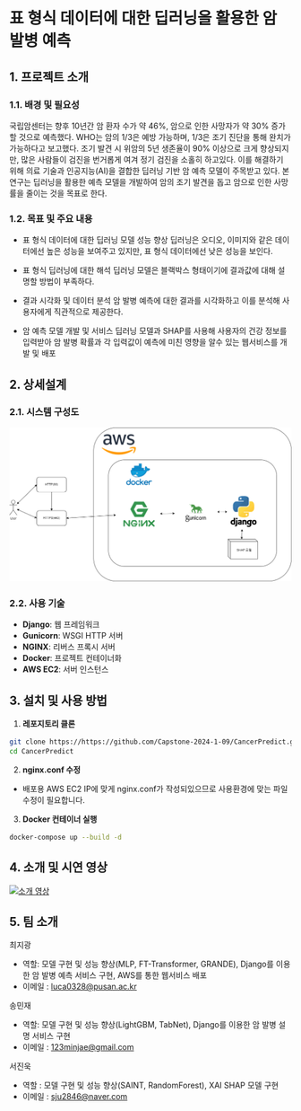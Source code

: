 # 표 형식 데이터에 대한 딥러닝을 활용한 암 발병 예측

## 1. 프로젝트 소개
### 1.1. 배경 및 필요성
국립암센터는 향후 10년간 암 환자 수가 약 46%, 암으로 인한 사망자가 약 30% 증가할 것으로 예측했다. WHO는 암의 1/3은 예방 가능하며, 1/3은 조기 진단을 통해 완치가 가능하다고 보고했다. 조기 발견 시 위암의 5년 생존율이 90% 이상으로 크게 향상되지만, 많은 사람들이 검진을 번거롭게 여겨 정기 검진을 소홀히 하고있다. 이를 해결하기 위해 의료 기술과 인공지능(AI)을 결합한 딥러닝 기반 암 예측 모델이 주목받고 있다. 본 연구는 딥러닝을 활용한 예측 모델을 개발하여 암의 조기 발견을 돕고 암으로 인한 사망률을 줄이는 것을 목표로 한다.

### 1.2. 목표 및 주요 내용

- 표 형식 데이터에 대한 딥러닝 모델 성능 향상
  딥러닝은 오디오, 이미지와 같은 데이터에선 높은 성능을 보여주고 있지만, 표 형식 데이터에선 낮은 성능을 보인다.

- 표 형식 딥러닝에 대한 해석
  딥러닝 모델은 블랙박스 형태이기에 결과값에 대해 설명할 방법이 부족하다.

- 결과 시각화 및 데이터 분석
  암 발병 예측에 대한 결과를 시각화하고 이를 분석해 사용자에게 직관적으로 제공한다.

- 암 예측 모델 개발 및 서비스
  딥러닝 모델과 SHAP를 사용해 사용자의 건강 정보를 입력받아 암 발병 확률과 각 입력값이 예측에 미친 영향을 알수 있는 웹서비스를 개발 및 배포

## 2. 상세설계
### 2.1. 시스템 구성도
![시스템 구성도](./image/system_architecture.png)


### 2.2. 사용 기술
- **Django**: 웹 프레임워크
- **Gunicorn**: WSGI HTTP 서버
- **NGINX**: 리버스 프록시 서버
- **Docker**: 프로젝트 컨테이너화
- **AWS EC2**: 서버 인스턴스 

## 3. 설치 및 사용 방법
1. **레포지토리 클론**
  ```bash
  git clone https://https://github.com/Capstone-2024-1-09/CancerPredict.git
  cd CancerPredict
  ```

2. **nginx.conf 수정**
  - 배포용 AWS EC2 IP에 맞게 nginx.conf가 작성되있으므로 사용환경에 맞는 파일수정이 필요합니다.

3. **Docker 컨테이너 실행**
  ```bash
  docker-compose up --build -d
  ```

## 4. 소개 및 시연 영상
[![소개 영상](http://img.youtu.be/l7MMZJQWQFQ?si=9MXV9UujhpPNkH_7/0.jpg)](https://youtu.be/l7MMZJQWQFQ?si=9MXV9UujhpPNkH_7)

## 5. 팀 소개

최지광
- 역할: 모델 구현 및 성능 향상(MLP, FT-Transformer, GRANDE), Django를 이용한 암 발병 예측 서비스 구현, AWS를 통한 웹서비스 배포
- 이메일 : luca0328@pusan.ac.kr

송민재
- 역할: 모델 구현 및 성능 향상(LightGBM, TabNet), Django를 이용한 암 발병 설명 서비스 구현
- 이메일 : 123minjae@gmail.com

서진욱
- 역할 : 모델 구현 및 성능 향상(SAINT, RandomForest), XAI SHAP 모델 구현
- 이메일 : sju2846@naver.com
